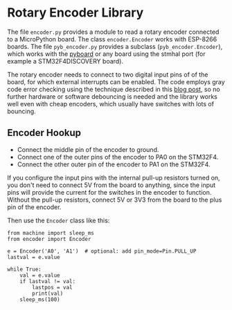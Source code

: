 Rotary Encoder Library
======================

The file `encoder.py` provides a module to read a rotary encoder connected
to a MicroPython board. The class `encoder.Encoder` works with ESP-8266 boards.
The file `pyb_encoder.py` provides a subclass (`pyb_encoder.Encoder`), which
works with the [pyboard] or any board using the stmhal port (for example a
STM32F4DISCOVERY board).

The rotary encoder needs to connect to two digital input pins of of the board,
for which external interrupts can be enabled. The code employs gray code error
checking using the technique described in this [blog post], so no further
hardware or software debouncing is needed and the library works well even with
cheap encoders, which usually have switches with lots of bouncing.


Encoder Hookup
--------------

* Connect the middle pin of the encoder to ground.
* Connect one of the outer pins of the encoder to PA0 on the STM32F4.
* Connect the other outer pin of the encoder to PA1 on the STM32F4.

If you configure the input pins with the internal pull-up resistors turned on,
you don't need to connect 5V from the board to anything, since the input pins
will provide the current for the switches in the encoder to function. Without
the pull-up resistors, connect 5V or 3V3 from the board to the plus pin of the
encoder.

Then use the `Encoder` class like this:

    from machine import sleep_ms
    from encoder import Encoder

    e = Encoder('A0', 'A1')  # optional: add pin_mode=Pin.PULL_UP
    lastval = e.value

    while True:
        val = e.value
        if lastval != val:
            lastpos = val
            print(val)
        sleep_ms(100)


[pyboard]: http://docs.micropython.org/en/latest/pyboard/quickref.html
[blog post]: https://www.circuitsathome.com/mcu/reading-rotary-encoder-on-arduino
